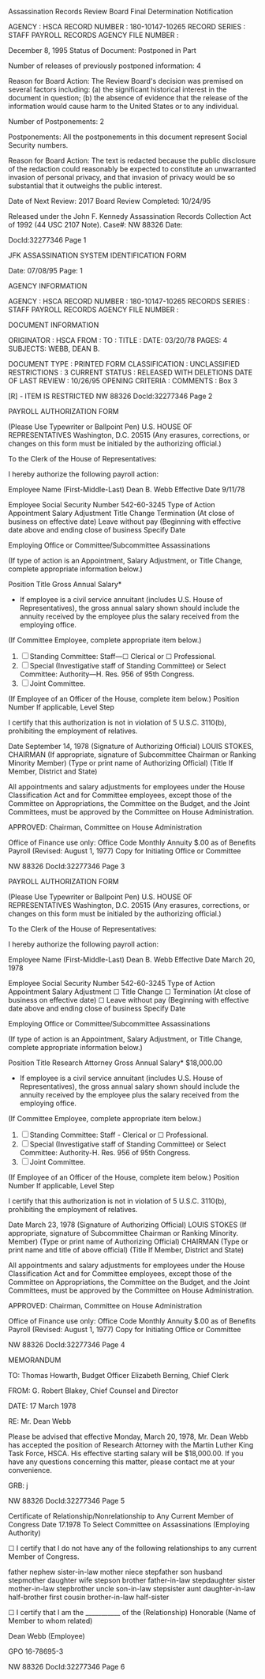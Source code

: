 Assassination Records Review Board
Final Determination Notification

AGENCY : HSCA
RECORD NUMBER : 180-10147-10265
RECORD SERIES : STAFF PAYROLL RECORDS
AGENCY FILE NUMBER :

December 8, 1995
Status of Document: Postponed in Part

Number of releases of previously postponed information: 4

Reason for Board Action: The Review Board's decision was premised on several factors
including: (a) the significant historical interest in the document in question; (b) the
absence of evidence that the release of the information would cause harm to the United
States or to any individual.

Number of Postponements: 2

Postponements: All the postponements in this document represent Social Security numbers.

Reason for Board Action: The text is redacted because the public disclosure of the redaction could
reasonably be expected to constitute an unwarranted invasion of personal privacy, and that invasion of
privacy would be so substantial that it outweighs the public interest.

Date of Next Review: 2017
Board Review Completed: 10/24/95

Released under the John F.
Kennedy Assassination
Records Collection Act of
1992 (44 USC 2107 Note).
Case#: NW 88326 Date:

DocId:32277346 Page 1

JFK ASSASSINATION SYSTEM
IDENTIFICATION FORM

Date: 07/08/95
Page: 1

AGENCY INFORMATION

AGENCY : HSCA
RECORD NUMBER : 180-10147-10265
RECORDS SERIES : STAFF PAYROLL RECORDS
AGENCY FILE NUMBER :

DOCUMENT INFORMATION

ORIGINATOR : HSCA
FROM :
TO :
TITLE :
DATE: 03/20/78
PAGES: 4
SUBJECTS: WEBB, DEAN B.

DOCUMENT TYPE : PRINTED FORM
CLASSIFICATION : UNCLASSIFIED
RESTRICTIONS : 3
CURRENT STATUS : RELEASED WITH DELETIONS
DATE OF LAST REVIEW : 10/26/95
OPENING CRITERIA :
COMMENTS : Box 3

[R] - ITEM IS RESTRICTED
NW 88326
DocId:32277346 Page 2

PAYROLL AUTHORIZATION FORM

(Please Use Typewriter
or Ballpoint Pen)
U.S. HOUSE OF REPRESENTATIVES
Washington, D.C. 20515
(Any erasures, corrections, or changes
on this form must be initialed by the
authorizing official.)

To the Clerk of the House of Representatives:

I hereby authorize the following payroll action:

Employee Name (First-Middle-Last)
Dean B. Webb
Effective Date
9/11/78

Employee Social Security Number
542-60-3245
Type of Action
Appointment
Salary Adjustment
Title Change
Termination (At close of business on effective date)
Leave without pay (Beginning with effective date above and ending
close of business
Specify Date

Employing Office or Committee/Subcommittee
Assassinations

(If type of action is an Appointment, Salary Adjustment, or Title Change, complete appropriate information below.)

Position Title
Gross Annual Salary*

* If employee is a civil service annuitant (includes U.S. House of Representatives), the gross annual salary shown should include the annuity received by the employee
plus the salary received from the employing office.

(If Committee Employee, complete appropriate item below.)

1. ☐ Standing Committee: Staff—☐ Clerical or ☐ Professional.
2. ☐ Special (Investigative staff of Standing Committee) or Select Committee: Authority—H. Res. 956 of 95th Congress.
3. ☐ Joint Committee.

(If Employee of an Officer of the House, complete item below.)
Position Number
If applicable, Level Step

I certify that this authorization is not in violation of 5 U.S.C. 3110(b), prohibiting the employment of
relatives.

Date September 14, 1978
(Signature of Authorizing Official)
LOUIS STOKES, CHAIRMAN
(If appropriate, signature of Subcommittee Chairman or Ranking Minority Member)
(Type or print name of Authorizing Official)
(Title If Member, District and State)

All appointments and salary adjustments for employees under the House Classification Act and for Committee employees, except those of the Committee on Appropriations, the Committee on the Budget, and the Joint Committees, must be approved by the Committee on House Administration.

APPROVED:
Chairman, Committee on House Administration

Office of Finance use only:
Office Code
Monthly Annuity $.00 as of
Benefits
Payroll
(Revised: August 1, 1977)
Copy for Initiating Office or Committee

NW 88326
DocId:32277346 Page 3

PAYROLL AUTHORIZATION FORM

(Please Use Typewriter
or Ballpoint Pen)
U.S. HOUSE OF REPRESENTATIVES
Washington, D.C. 20515
(Any erasures, corrections, or changes
on this form must be initialed by the
authorizing official.)

To the Clerk of the House of Representatives:

I hereby authorize the following payroll action:

Employee Name (First-Middle-Last)
Dean B. Webb
Effective Date
March 20, 1978

Employee Social Security Number
542-60-3245
Type of Action
Appointment
Salary Adjustment
☐ Title Change
☐ Termination (At close of business on effective date)
☐ Leave without pay (Beginning with effective date above and ending
close of business
Specify Date

Employing Office or Committee/Subcommittee
Assassinations

(If type of action is an Appointment, Salary Adjustment, or Title Change, complete appropriate information below.)

Position Title
Research Attorney
Gross Annual Salary*
$18,000.00

* If employee is a civil service annuitant (includes U.S. House of Representatives), the gross annual salary shown should include the annuity received by the employee
plus the salary received from the employing office.

(If Committee Employee, complete appropriate item below.)

1. ☐ Standing Committee: Staff - Clerical or ☐ Professional.
2. ☐ Special (Investigative staff of Standing Committee) or Select Committee: Authority-H. Res. 956 of 95th Congress.
3. ☐ Joint Committee.

(If Employee of an Officer of the House, complete item below.)
Position Number
If applicable, Level Step

I certify that this authorization is not in violation of 5 U.S.C. 3110(b), prohibiting the employment of
relatives.

Date March 23, 1978
(Signature of Authorizing Official)
LOUIS STOKES
(If appropriate, signature of Subcommittee Chairman or Ranking Minority. Member)
(Type or print name of Authorizing Official)
CHAIRMAN
(Type or print name and title of above official)
(Title If Member, District and State)

All appointments and salary adjustments for employees under the House Classification Act and for Committee employees, except those of the Committee on Appropriations, the Committee on the Budget, and the Joint Committees, must be approved by the Committee on House Administration.

APPROVED:
Chairman, Committee on House Administration

Office of Finance use only:
Office Code
Monthly Annuity $.00 as of
Benefits
Payroll
(Revised: August 1, 1977)
Copy for Initiating Office or Committee

NW 88326
DocId:32277346 Page 4

MEMORANDUM

TO: Thomas Howarth, Budget Officer
Elizabeth Berning, Chief Clerk

FROM: G. Robert Blakey, Chief Counsel and Director

DATE: 17 March 1978

RE: Mr. Dean Webb

Please be advised that effective Monday, March
20, 1978, Mr. Dean Webb has accepted the position of
Research Attorney with the Martin Luther King Task Force,
HSCA. His effective starting salary will be $18,000.00.
If you have any questions concerning this matter,
please contact me at your convenience.

GRB: j

NW 88326
DocId:32277346 Page 5

Certificate of Relationship/Nonrelationship to
Any Current Member of Congress
Date 17.1978
To Select Committee on Assassinations
(Employing Authority)

☐ I certify that I do not have any of the following relationships to any
current Member of Congress.

father nephew sister-in-law
mother niece stepfather
son husband stepmother
daughter wife stepson
brother father-in-law stepdaughter
sister mother-in-law stepbrother
uncle son-in-law stepsister
aunt daughter-in-law half-brother
first cousin brother-in-law half-sister

☐ I certify that I am the ___________ of the
(Relationship)
Honorable
(Name of Member to whom related)

Dean Webb
(Employee)

GPO 16-78695-3

NW 88326
DocId:32277346 Page 6
